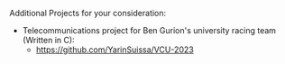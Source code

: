 Additional Projects for your consideration:

- Telecommunications project for Ben Gurion's university racing team (Written in C):
  - https://github.com/YarinSuissa/VCU-2023
